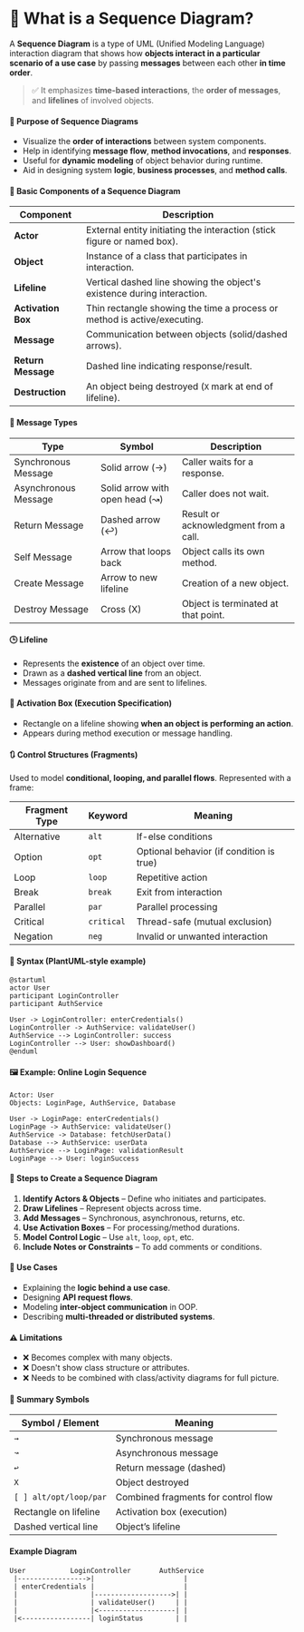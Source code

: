 # 📘 What is a Sequence Diagram?

A **Sequence Diagram** is a type of UML (Unified Modeling Language) interaction diagram that shows how **objects interact in a particular scenario of a use case** by passing **messages** between each other **in time order**.

> ✅ It emphasizes **time-based interactions**, the **order of messages**, and **lifelines** of involved objects.



#### 🧩 Purpose of Sequence Diagrams

- Visualize the **order of interactions** between system components.
- Help in identifying **message flow**, **method invocations**, and **responses**.
- Useful for **dynamic modeling** of object behavior during runtime.
- Aid in designing system **logic**, **business processes**, and **method calls**.



#### 🧱 Basic Components of a Sequence Diagram

| Component                | Description                                                              |
| ------------------------ | ------------------------------------------------------------------------ |
| **Actor**          | External entity initiating the interaction (stick figure or named box).  |
| **Object**         | Instance of a class that participates in interaction.                    |
| **Lifeline**       | Vertical dashed line showing the object's existence during interaction.  |
| **Activation Box** | Thin rectangle showing the time a process or method is active/executing. |
| **Message**        | Communication between objects (solid/dashed arrows).                     |
| **Return Message** | Dashed line indicating response/result.                                  |
| **Destruction**    | An object being destroyed (`X` mark at end of lifeline).               |



#### 🔄 Message Types

| Type                 | Symbol                          | Description                           |
| -------------------- | ------------------------------- | ------------------------------------- |
| Synchronous Message  | Solid arrow (→)                | Caller waits for a response.          |
| Asynchronous Message | Solid arrow with open head (↝) | Caller does not wait.                 |
| Return Message       | Dashed arrow (↩)               | Result or acknowledgment from a call. |
| Self Message         | Arrow that loops back           | Object calls its own method.          |
| Create Message       | Arrow to new lifeline           | Creation of a new object.             |
| Destroy Message      | Cross (X)                       | Object is terminated at that point.   |



#### 🕒 Lifeline

- Represents the **existence** of an object over time.
- Drawn as a **dashed vertical line** from an object.
- Messages originate from and are sent to lifelines.



#### 🔲 Activation Box (Execution Specification)

- Rectangle on a lifeline showing **when an object is performing an action**.
- Appears during method execution or message handling.



#### 🔃 Control Structures (Fragments)

Used to model **conditional, looping, and parallel flows**. Represented with a frame:

| Fragment Type | Keyword      | Meaning                                  |
| ------------- | ------------ | ---------------------------------------- |
| Alternative   | `alt`      | If-else conditions                       |
| Option        | `opt`      | Optional behavior (if condition is true) |
| Loop          | `loop`     | Repetitive action                        |
| Break         | `break`    | Exit from interaction                    |
| Parallel      | `par`      | Parallel processing                      |
| Critical      | `critical` | Thread-safe (mutual exclusion)           |
| Negation      | `neg`      | Invalid or unwanted interaction          |



#### 🔖 Syntax (PlantUML-style example)

```
@startuml
actor User
participant LoginController
participant AuthService

User -> LoginController: enterCredentials()
LoginController -> AuthService: validateUser()
AuthService --> LoginController: success
LoginController --> User: showDashboard()
@enduml
```



#### 🖼️ Example: Online Login Sequence

```
Actor: User
Objects: LoginPage, AuthService, Database

User -> LoginPage: enterCredentials()
LoginPage -> AuthService: validateUser()
AuthService -> Database: fetchUserData()
Database --> AuthService: userData
AuthService --> LoginPage: validationResult
LoginPage --> User: loginSuccess
```



#### 🧭 Steps to Create a Sequence Diagram

1. **Identify Actors & Objects** – Define who initiates and participates.
2. **Draw Lifelines** – Represent objects across time.
3. **Add Messages** – Synchronous, asynchronous, returns, etc.
4. **Use Activation Boxes** – For processing/method durations.
5. **Model Control Logic** – Use `alt`, `loop`, `opt`, etc.
6. **Include Notes or Constraints** – To add comments or conditions.



#### 🎯 Use Cases

- Explaining the **logic behind a use case**.
- Designing **API request flows**.
- Modeling **inter-object communication** in OOP.
- Describing **multi-threaded or distributed systems**.




#### ⚠️ Limitations

- ❌ Becomes complex with many objects.
- ❌ Doesn't show class structure or attributes.
- ❌ Needs to be combined with class/activity diagrams for full picture.



#### 🔑 Summary Symbols

| Symbol / Element         | Meaning                             |
| ------------------------ | ----------------------------------- |
| `→`                   | Synchronous message                 |
| `↝`                   | Asynchronous message                |
| `↩`                   | Return message (dashed)             |
| `X`                    | Object destroyed                    |
| `[ ] alt/opt/loop/par` | Combined fragments for control flow |
| Rectangle on lifeline    | Activation box (execution)          |
| Dashed vertical line     | Object’s lifeline                  |


#### Example Diagram

```plaintext
User           LoginController       AuthService
 |----------------->|                      |
 | enterCredentials |                      |
 |                  |------------------->| |
 |                  | validateUser()     | |
 |                  |<-------------------| |
 |<-----------------| loginStatus        | |

```
